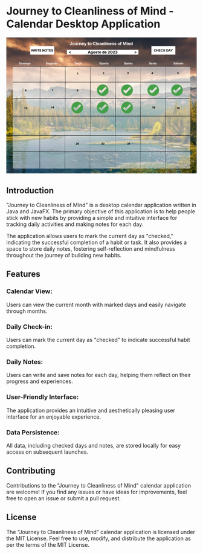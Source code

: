 # Journey to Cleanliness of Mind - Calendar Desktop Application
<img src="src/main/resources/com/github/ericnaibert/calendarchallenge/images/CleanlinessAppConcept.png" alt="Concept Image" width="508">

## Introduction
"Journey to Cleanliness of Mind" is a desktop calendar application written in Java and JavaFX. The primary objective of 
this application is to help people stick with new habits by providing a simple and intuitive interface for tracking daily 
activities and making notes for each day.

The application allows users to mark the current day as "checked," indicating the successful completion of a habit or 
task. It also provides a space to store daily notes, fostering self-reflection and mindfulness throughout the journey of 
building new habits.

## Features
### Calendar View: 
Users can view the current month with marked days and easily navigate through months.
### Daily Check-in: 
Users can mark the current day as "checked" to indicate successful habit completion.
### Daily Notes: 
Users can write and save notes for each day, helping them reflect on their progress and experiences.
### User-Friendly Interface: 
The application provides an intuitive and aesthetically pleasing user interface for an enjoyable experience.
### Data Persistence: 
All data, including checked days and notes, are stored locally for easy access on subsequent launches.

## Contributing
Contributions to the "Journey to Cleanliness of Mind" calendar application are welcome! If you find any issues or have ideas for improvements, feel free to open an issue or submit a pull request.

## License
The "Journey to Cleanliness of Mind" calendar application is licensed under the MIT License. Feel free to use, modify, and distribute the application as per the terms of the MIT License.